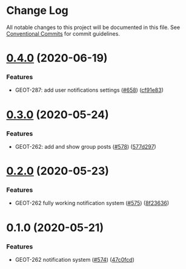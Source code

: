 # Change Log

All notable changes to this project will be documented in this file.
See [Conventional Commits](https://conventionalcommits.org) for commit guidelines.

# [0.4.0](https://github.com/gtms-org/gtms-frontend/compare/@gtms/state-notification@0.3.0...@gtms/state-notification@0.4.0) (2020-06-19)


### Features

* GEOT-287: add user notifications settings ([#658](https://github.com/gtms-org/gtms-frontend/issues/658)) ([cf91e83](https://github.com/gtms-org/gtms-frontend/commit/cf91e832831a926db65dcf6381e49eb2350e763d))





# [0.3.0](https://github.com/gtms-org/gtms-frontend/compare/@gtms/state-notification@0.2.0...@gtms/state-notification@0.3.0) (2020-05-24)


### Features

* GEOT-262: add and show group posts ([#578](https://github.com/gtms-org/gtms-frontend/issues/578)) ([577d297](https://github.com/gtms-org/gtms-frontend/commit/577d29703b3e58e167a7e8ca5c39e0cd84220811))





# [0.2.0](https://github.com/gtms-org/gtms-frontend/compare/@gtms/state-notification@0.1.0...@gtms/state-notification@0.2.0) (2020-05-23)


### Features

* GEOT-262 fully working notification system ([#575](https://github.com/gtms-org/gtms-frontend/issues/575)) ([8f23636](https://github.com/gtms-org/gtms-frontend/commit/8f23636bec59543f1e98612f0aad870e0da27781))





# 0.1.0 (2020-05-21)


### Features

* GEOT-262 notification system ([#574](https://github.com/gtms-org/gtms-frontend/issues/574)) ([47c0fcd](https://github.com/gtms-org/gtms-frontend/commit/47c0fcd55c9a2d72b6498b1fc3171862f7d8c9c4))
